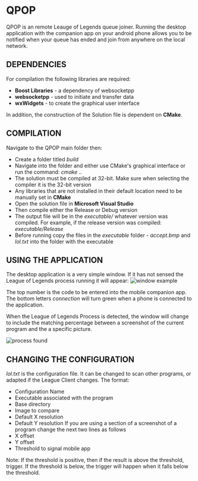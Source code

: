 # QPOP
QPOP is an remote Leauge of Legends queue joiner. Running the desktop application with the companion app on your android phone allows you to be notified when your queue has ended and join from anywhere on the local network.

## DEPENDENCIES
For compilation the following libraries are required:
* **Boost Libraries** - a dependency of websocketpp
* **websocketpp** - used to initiate and transfer data
* **wxWidgets** - to create the graphical user interface

In addition, the construction of the Solution file is dependent on **CMake**.

## COMPILATION
Navigate to the QPOP main folder then:
* Create a folder titled *build*
* Navigate into the folder and either use CMake's graphical interface or run the command: *cmake ..*
* The solution must be compiled at 32-bit. Make sure when selecting the compiler it is the 32-bit version
* Any libraries that are not installed in their default location need to be manually set in **CMake**
* Open the solution file in **Microsoft Visual Studio**
* Then compile either the Release or Debug version
* The output file will be in the *executable/* whatever version was compiled. For example, if the release version was compiled: *executable/Release*
* Before running copy the files in the *executable* folder - *accept.bmp* and *lol.txt* into the folder with the executable

## USING THE APPLICATION
The desktop application is a very simple window. If it has not sensed the League of Legends process running it will appear:
![window example](no_process.png)

The top number is the code to be entered into the mobile companion app. The bottom letters *connection* will turn green when a phone is connected to the application.

When the League of Legends Process is detected, the window will change to include the matching percentage between a screenshot of the current program and the a specific picture.

![process found](process.png)

## CHANGING THE CONFIGURATION
*lol.txt* is the configuration file. It can be changed to scan other programs, or adapted if the League Client changes.
The format:
* Configuration Name
* Executable associated with the program
* Base directory
* Image to compare
* Default X resolution
* Default Y resolution
If you are using a section of a screenshot of a program change the next two lines as follows
* X offset
* Y offset
* Threshold to signal mobile app

Note: If the threshold is positive, then if the result is above the threshold, trigger. If the threshold is below, the trigger will happen when it falls below the threshold.